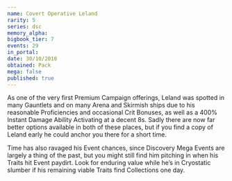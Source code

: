 ```yaml
---
name: Covert Operative Leland
rarity: 5
series: dsc
memory_alpha:
bigbook_tier: 7
events: 29
in_portal:
date: 30/10/2018
obtained: Pack
mega: false
published: true
---
```


As one of the very first Premium Campaign offerings, Leland was spotted in many Gauntlets and on many Arena and Skirmish ships due to his reasonable Proficiencies and occasional Crit Bonuses, as well as a 400% Instant Damage Ability Activating at a decent 8s. Sadly there are now far better options available in both of these places, but if you find a copy of Leland early he could anchor you there for a short time.

Time has also ravaged his Event chances, since Discovery Mega Events are largely a thing of the past, but you might still find him pitching in when his Traits hit Event paydirt. Look for enduring value while he’s in Cryostatic slumber if his remaining viable Traits find Collections one day.
